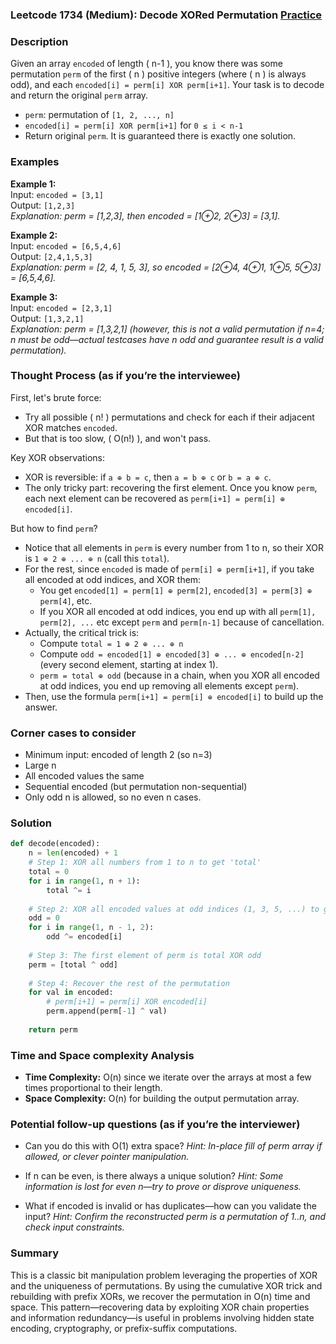 ### Leetcode 1734 (Medium): Decode XORed Permutation [Practice](https://leetcode.com/problems/decode-xored-permutation)

### Description  
Given an array `encoded` of length \( n-1 \), you know there was some permutation `perm` of the first \( n \) positive integers (where \( n \) is always odd), and each `encoded[i] = perm[i] XOR perm[i+1]`. Your task is to decode and return the original `perm` array.  
- `perm`: permutation of `[1, 2, ..., n]`  
- `encoded[i] = perm[i] XOR perm[i+1]` for `0 ≤ i < n-1`  
- Return original `perm`. It is guaranteed there is exactly one solution.

### Examples  

**Example 1:**  
Input: `encoded = [3,1]`  
Output: `[1,2,3]`  
*Explanation: perm = [1,2,3], then encoded = [1⊕2, 2⊕3] = [3,1].*

**Example 2:**  
Input: `encoded = [6,5,4,6]`  
Output: `[2,4,1,5,3]`  
*Explanation: perm = [2, 4, 1, 5, 3], so encoded = [2⊕4, 4⊕1, 1⊕5, 5⊕3] = [6,5,4,6].*

**Example 3:**  
Input: `encoded = [2,3,1]`  
Output: `[1,3,2,1]`  
*Explanation: perm = [1,3,2,1] (however, this is not a valid permutation if n=4; n must be odd—actual testcases have n odd and guarantee result is a valid permutation).*

### Thought Process (as if you’re the interviewee)  
First, let's brute force:  
- Try all possible \( n! \) permutations and check for each if their adjacent XOR matches `encoded`.  
- But that is too slow, \( O(n!) \), and won't pass.

Key XOR observations:  
- XOR is reversible: if `a ⊕ b = c`, then `a = b ⊕ c` or `b = a ⊕ c`.
- The only tricky part: recovering the first element. Once you know `perm`, each next element can be recovered as `perm[i+1] = perm[i] ⊕ encoded[i]`.

But how to find `perm`?  
- Notice that all elements in `perm` is every number from 1 to n, so their XOR is `1 ⊕ 2 ⊕ ... ⊕ n` (call this `total`).
- For the rest, since `encoded` is made of `perm[i] ⊕ perm[i+1]`, if you take all encoded at odd indices, and XOR them:  
  - You get `encoded[1] = perm[1] ⊕ perm[2]`, `encoded[3] = perm[3] ⊕ perm[4]`, etc.
  - If you XOR all encoded at odd indices, you end up with all `perm[1], perm[2], ...` etc except `perm` and `perm[n-1]` because of cancellation.
- Actually, the critical trick is:  
  - Compute `total = 1 ⊕ 2 ⊕ ... ⊕ n`
  - Compute `odd = encoded[1] ⊕ encoded[3] ⊕ ... ⊕ encoded[n-2]` (every second element, starting at index 1).
  - `perm = total ⊕ odd` (because in a chain, when you XOR all encoded at odd indices, you end up removing all elements except `perm`).  
- Then, use the formula `perm[i+1] = perm[i] ⊕ encoded[i]` to build up the answer.

### Corner cases to consider  
- Minimum input: encoded of length 2 (so n=3)
- Large n
- All encoded values the same
- Sequential encoded (but permutation non-sequential)
- Only odd n is allowed, so no even n cases.

### Solution

```python
def decode(encoded):
    n = len(encoded) + 1
    # Step 1: XOR all numbers from 1 to n to get 'total'
    total = 0
    for i in range(1, n + 1):
        total ^= i
    
    # Step 2: XOR all encoded values at odd indices (1, 3, 5, ...) to get 'odd'
    odd = 0
    for i in range(1, n - 1, 2):
        odd ^= encoded[i]
    
    # Step 3: The first element of perm is total XOR odd
    perm = [total ^ odd]
    
    # Step 4: Recover the rest of the permutation
    for val in encoded:
        # perm[i+1] = perm[i] XOR encoded[i]
        perm.append(perm[-1] ^ val)
    
    return perm
```

### Time and Space complexity Analysis  

- **Time Complexity:** O(n) since we iterate over the arrays at most a few times proportional to their length.
- **Space Complexity:** O(n) for building the output permutation array.

### Potential follow-up questions (as if you’re the interviewer)  

- Can you do this with O(1) extra space?
  *Hint: In-place fill of perm array if allowed, or clever pointer manipulation.*

- If n can be even, is there always a unique solution?
  *Hint: Some information is lost for even n—try to prove or disprove uniqueness.*

- What if encoded is invalid or has duplicates—how can you validate the input?
  *Hint: Confirm the reconstructed perm is a permutation of 1..n, and check input constraints.*

### Summary
This is a classic bit manipulation problem leveraging the properties of XOR and the uniqueness of permutations. By using the cumulative XOR trick and rebuilding with prefix XORs, we recover the permutation in O(n) time and space. This pattern—recovering data by exploiting XOR chain properties and information redundancy—is useful in problems involving hidden state encoding, cryptography, or prefix-suffix computations.